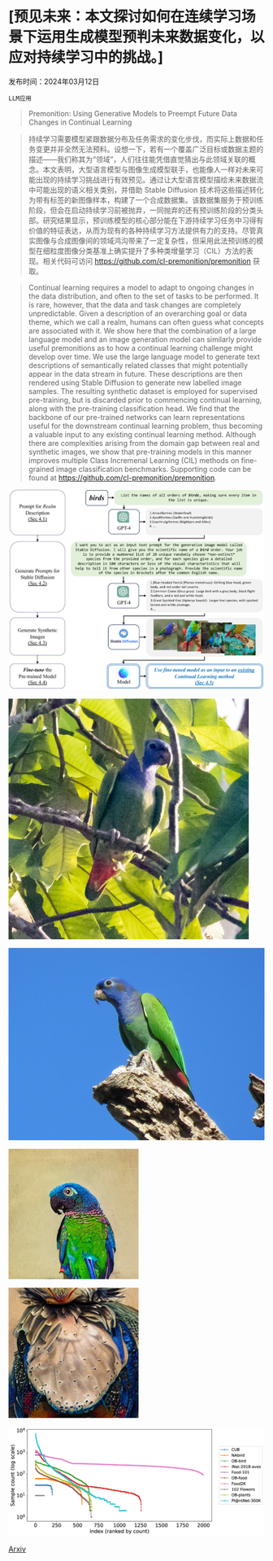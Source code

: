 # [预见未来：本文探讨如何在连续学习场景下运用生成模型预判未来数据变化，以应对持续学习中的挑战。]

发布时间：2024年03月12日

`LLM应用`

> Premonition: Using Generative Models to Preempt Future Data Changes in Continual Learning

> 持续学习需要模型紧跟数据分布及任务需求的变化步伐，而实际上数据和任务变更并非全然无法预料。设想一下，若有一个覆盖广泛目标或数据主题的描述——我们称其为“领域”，人们往往能凭借直觉猜出与此领域关联的概念。本文表明，大型语言模型与图像生成模型联手，也能像人一样对未来可能出现的持续学习挑战进行有效预见。通过让大型语言模型描绘未来数据流中可能出现的语义相关类别，并借助 Stable Diffusion 技术将这些描述转化为带有标签的新图像样本，构建了一个合成数据集。该数据集服务于预训练阶段，但会在启动持续学习前被抛弃，一同抛弃的还有预训练阶段的分类头部。研究结果显示，预训练模型的核心部分能在下游持续学习任务中习得有价值的特征表达，从而为现有的各种持续学习方法提供有力的支持。尽管真实图像与合成图像间的领域鸿沟带来了一定复杂性，但采用此法预训练的模型在细粒度图像分类基准上确实提升了多种类增量学习（CIL）方法的表现。相关代码可访问 https://github.com/cl-premonition/premonition 获取。

> Continual learning requires a model to adapt to ongoing changes in the data distribution, and often to the set of tasks to be performed. It is rare, however, that the data and task changes are completely unpredictable. Given a description of an overarching goal or data theme, which we call a realm, humans can often guess what concepts are associated with it. We show here that the combination of a large language model and an image generation model can similarly provide useful premonitions as to how a continual learning challenge might develop over time. We use the large language model to generate text descriptions of semantically related classes that might potentially appear in the data stream in future. These descriptions are then rendered using Stable Diffusion to generate new labelled image samples. The resulting synthetic dataset is employed for supervised pre-training, but is discarded prior to commencing continual learning, along with the pre-training classification head. We find that the backbone of our pre-trained networks can learn representations useful for the downstream continual learning problem, thus becoming a valuable input to any existing continual learning method. Although there are complexities arising from the domain gap between real and synthetic images, we show that pre-training models in this manner improves multiple Class Incremenal Learning (CIL) methods on fine-grained image classification benchmarks. Supporting code can be found at https://github.com/cl-premonition/premonition.

![预见未来：本文探讨如何在连续学习场景下运用生成模型预判未来数据变化，以应对持续学习中的挑战。](../../../paper_images/2403.07356/x1.png)

![预见未来：本文探讨如何在连续学习场景下运用生成模型预判未来数据变化，以应对持续学习中的挑战。](../../../paper_images/2403.07356/Fig2a.jpg)

![预见未来：本文探讨如何在连续学习场景下运用生成模型预判未来数据变化，以应对持续学习中的挑战。](../../../paper_images/2403.07356/Fig2b.jpg)

![预见未来：本文探讨如何在连续学习场景下运用生成模型预判未来数据变化，以应对持续学习中的挑战。](../../../paper_images/2403.07356/Fig2c.png)

![预见未来：本文探讨如何在连续学习场景下运用生成模型预判未来数据变化，以应对持续学习中的挑战。](../../../paper_images/2403.07356/Fig2d.png)

![预见未来：本文探讨如何在连续学习场景下运用生成模型预判未来数据变化，以应对持续学习中的挑战。](../../../paper_images/2403.07356/x2.png)

[Arxiv](https://arxiv.org/abs/2403.07356)